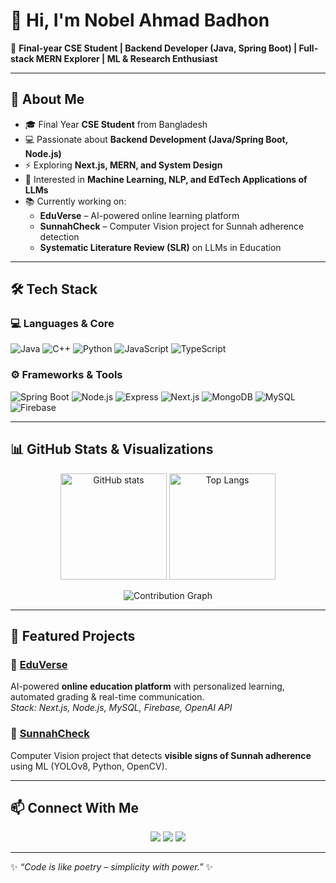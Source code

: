 # 👋 Hi, I'm Nobel Ahmad Badhon  

🚀 **Final-year CSE Student | Backend Developer (Java, Spring Boot) | Full-stack MERN Explorer | ML & Research Enthusiast**

---

## 🌟 About Me
- 🎓 Final Year **CSE Student** from Bangladesh  
- 💻 Passionate about **Backend Development (Java/Spring Boot, Node.js)**  
- ⚡ Exploring **Next.js, MERN, and System Design**  
- 🤖 Interested in **Machine Learning, NLP, and EdTech Applications of LLMs**  
- 📚 Currently working on:
  - **EduVerse** – AI-powered online learning platform  
  - **SunnahCheck** – Computer Vision project for Sunnah adherence detection  
  - **Systematic Literature Review (SLR)** on LLMs in Education  

---

## 🛠️ Tech Stack

### 💻 Languages & Core
![Java](https://img.shields.io/badge/Java-ED8B00?style=for-the-badge&logo=openjdk&logoColor=white)
![C++](https://img.shields.io/badge/C++-00599C?style=for-the-badge&logo=cplusplus&logoColor=white)
![Python](https://img.shields.io/badge/Python-3776AB?style=for-the-badge&logo=python&logoColor=white)
![JavaScript](https://img.shields.io/badge/JavaScript-F7DF1E?style=for-the-badge&logo=javascript&logoColor=black)
![TypeScript](https://img.shields.io/badge/TypeScript-007ACC?style=for-the-badge&logo=typescript&logoColor=white)

### ⚙️ Frameworks & Tools
![Spring Boot](https://img.shields.io/badge/Spring%20Boot-6DB33F?style=for-the-badge&logo=springboot&logoColor=white)
![Node.js](https://img.shields.io/badge/Node.js-339933?style=for-the-badge&logo=node.js&logoColor=white)
![Express](https://img.shields.io/badge/Express-000000?style=for-the-badge&logo=express&logoColor=white)
![Next.js](https://img.shields.io/badge/Next.js-000000?style=for-the-badge&logo=next.js&logoColor=white)
![MongoDB](https://img.shields.io/badge/MongoDB-47A248?style=for-the-badge&logo=mongodb&logoColor=white)
![MySQL](https://img.shields.io/badge/MySQL-005C84?style=for-the-badge&logo=mysql&logoColor=white)
![Firebase](https://img.shields.io/badge/Firebase-ffca28?style=for-the-badge&logo=firebase&logoColor=black)

---

## 📊 GitHub Stats & Visualizations

<p align="center">
  <img src="https://github-readme-stats.vercel.app/api?username=nobelbadhon&show_icons=true&theme=radical" alt="GitHub stats" height="170" />
  <img src="https://github-readme-stats.vercel.app/api/top-langs/?username=nobelbadhon&layout=compact&theme=radical" alt="Top Langs" height="170"/>
</p>

<p align="center">
  <img src="https://github-readme-activity-graph.vercel.app/graph?username=nobelbadhon&theme=tokyo-night" alt="Contribution Graph"/>
</p>

---

## 🚀 Featured Projects

### 📘 [EduVerse](#)
AI-powered **online education platform** with personalized learning, automated grading & real-time communication.  
*Stack: Next.js, Node.js, MySQL, Firebase, OpenAI API*  

### 🧾 [SunnahCheck](#)
Computer Vision project that detects **visible signs of Sunnah adherence** using ML (YOLOv8, Python, OpenCV).  

---

## 📫 Connect With Me
<p align="center">
  <a href="mailto:nobel.cse@gmail.com"><img src="https://img.shields.io/badge/Email-D14836?style=for-the-badge&logo=gmail&logoColor=white"/></a>
  <a href="https://linkedin.com/in/nobelbadhon"><img src="https://img.shields.io/badge/LinkedIn-0077B5?style=for-the-badge&logo=linkedin&logoColor=white"/></a>
  <a href="https://github.com/nobelbadhon"><img src="https://img.shields.io/badge/GitHub-181717?style=for-the-badge&logo=github&logoColor=white"/></a>
</p>

---

✨ *“Code is like poetry – simplicity with power.”* ✨
